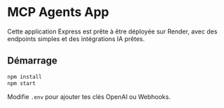 # MCP Agents App

Cette application Express est prête à être déployée sur Render, avec des endpoints simples et des intégrations IA prêtes.

## Démarrage

```bash
npm install
npm start
```

Modifie `.env` pour ajouter tes clés OpenAI ou Webhooks.